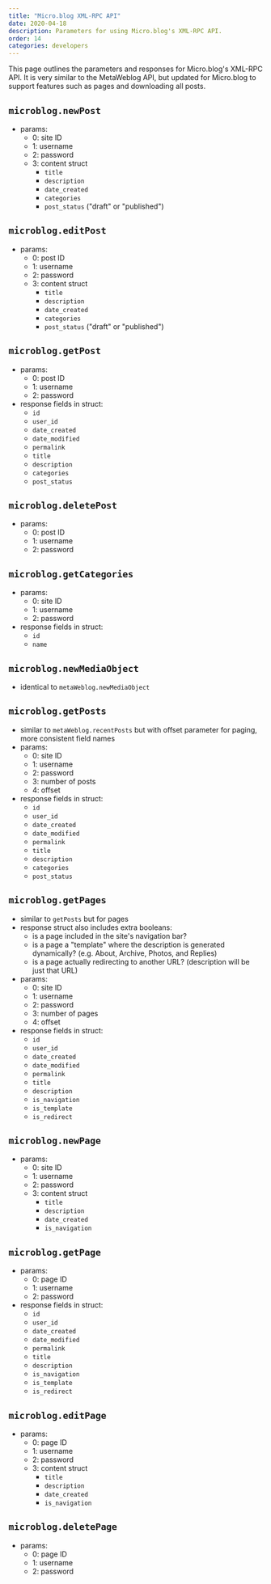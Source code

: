 ```yaml
---
title: "Micro.blog XML-RPC API"
date: 2020-04-18
description: Parameters for using Micro.blog's XML-RPC API.
order: 14
categories: developers
---
```


This page outlines the parameters and responses for Micro.blog's XML-RPC API. It is very similar to the MetaWeblog API, but updated for Micro.blog to support features such as pages and downloading all posts.

## `microblog.newPost`

* params:
	* 0: site ID
	* 1: username
	* 2: password
	* 3: content struct
		* `title`
		* `description`
		* `date_created`
		* `categories`
		* `post_status` ("draft" or "published")

## `microblog.editPost`

* params:
	* 0: post ID
	* 1: username
	* 2: password
	* 3: content struct
		* `title`
		* `description`
		* `date_created`
		* `categories`
		* `post_status` ("draft" or "published")

## `microblog.getPost`

* params:
	* 0: post ID
	* 1: username
	* 2: password
* response fields in struct:
	* `id`
	* `user_id`
	* `date_created`
	* `date_modified`
	* `permalink`
	* `title`
	* `description`
	* `categories`
	* `post_status`

## `microblog.deletePost`

* params:
	* 0: post ID
	* 1: username
	* 2: password

## `microblog.getCategories`

* params:
	* 0: site ID
	* 1: username
	* 2: password
* response fields in struct:
	* `id`
	* `name`

## `microblog.newMediaObject`

* identical to `metaWeblog.newMediaObject`

## `microblog.getPosts`

* similar to `metaWeblog.recentPosts` but with offset parameter for paging, more consistent field names
* params:
	* 0: site ID
	* 1: username
	* 2: password
	* 3: number of posts
	* 4: offset
* response fields in struct:
	* `id`
	* `user_id`
	* `date_created`
	* `date_modified`
	* `permalink`
	* `title`
	* `description`
	* `categories`
	* `post_status`

## `microblog.getPages`

* similar to `getPosts` but for pages
* response struct also includes extra booleans:
	* is a page included in the site's navigation bar?
	* is a page a "template" where the description is generated dynamically? (e.g. About, Archive, Photos, and Replies)
	* is a page actually redirecting to another URL? (description will be just that URL)
* params:
	* 0: site ID
	* 1: username
	* 2: password
	* 3: number of pages
	* 4: offset
* response fields in struct:
	* `id`
	* `user_id`
	* `date_created`
	* `date_modified`
	* `permalink`
	* `title`
	* `description`
	* `is_navigation`
	* `is_template`
	* `is_redirect`

## `microblog.newPage`

* params:
	* 0: site ID
	* 1: username
	* 2: password
	* 3: content struct
		* `title`
		* `description`
		* `date_created`
		* `is_navigation`

## `microblog.getPage`

* params:
	* 0: page ID
	* 1: username
	* 2: password
* response fields in struct:
	* `id`
	* `user_id`
	* `date_created`
	* `date_modified`
	* `permalink`
	* `title`
	* `description`
	* `is_navigation`
	* `is_template`
	* `is_redirect`

## `microblog.editPage`

* params:
	* 0: page ID
	* 1: username
	* 2: password
	* 3: content struct
		* `title`
		* `description`
		* `date_created`
		* `is_navigation`

## `microblog.deletePage`

* params:
	* 0: page ID
	* 1: username
	* 2: password
